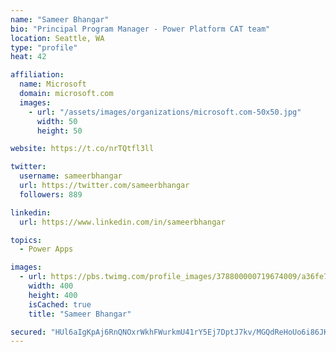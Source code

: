 ```yaml
---
name: "Sameer Bhangar"
bio: "Principal Program Manager - Power Platform CAT team"
location: Seattle, WA
type: "profile"
heat: 42

affiliation:
  name: Microsoft
  domain: microsoft.com
  images:
    - url: "/assets/images/organizations/microsoft.com-50x50.jpg"
      width: 50
      height: 50

website: https://t.co/nrTQtfl3ll

twitter:
  username: sameerbhangar
  url: https://twitter.com/sameerbhangar
  followers: 889

linkedin:
  url: https://www.linkedin.com/in/sameerbhangar

topics:
  - Power Apps

images:
  - url: https://pbs.twimg.com/profile_images/378800000719674009/a36fe7ddfab1778b76e5793772e43798_400x400.jpeg
    width: 400
    height: 400
    isCached: true
    title: "Sameer Bhangar"

secured: "HUl6aIgKpAj6RnQNOxrWkhFWurkmU41rY5Ej7DptJ7kv/MGQdReHoUo6i86JKkMUMIFpOHO+sR2MS0NppcQ8kZa9KkNWHTrJkTOcqCGj+di6YOd3o6X7/Drqeu7owW/6OaxSWu+vTW1+r4UipuyqpzOqtbO6tUq0lkdoqv8NTpU7OyG85b2LqG2quHmko/cd79NAdr2drGXlCAbHNlc1wsKJr8bWFU/SQx2ysn8e+Tf4qFC15Vh1DQYu5DClOE0cGcwaBkHBsAQxz2b5owBeHCOCgzGu91bfjOj7Xc/Yb9SZRGBRnlMHhjSqXSSOWIWw34e0qfJvXHt2UcTxaDTDCuVw628IexejnFxM28PtefcsYZOb/Snd2/KchaGGNvFGhrG4bMhM+v6mv+591r2mww==;abHsLxqGlwfvDOJtcsW2MA=="
---
```


